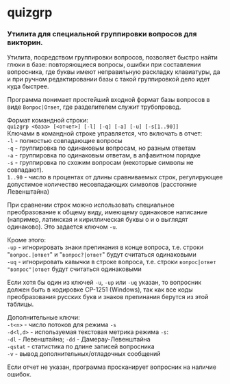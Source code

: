 # quizgrp
### Утилита для специальной группировки вопросов для викторин.
Утилита, посредством группировки вопросов, позволяет быстро найти глюки в базе: повторяющиеся вопросы,
ошибки при составлении вопросника, где буквы имеют неправильную раскладку клавиатуры, да и при 
ручном редактировании базы с такой группировкой дело идет куда быстрее.

Программа понимает простейший входной формат базы вопросов в виде `Вопрос|Ответ`, где разделителем служит
трубопровод.

Формат командной строки:<br>
`quizgrp <база> [<отчет>] [-l] [-q] [-a] [-u] [-s[1..90]]`<br>
Ключами в командной строке управляется, что включать в отчет:<br>
  `-l`	- полностью совпадающие вопросы<br>
  `-q`  - группировка по одинаковым вопросам, но разным ответам<br>
  `-a`	- группировка по одинаковым ответам, в алфавитном порядке<br>
  `-s`	- группировка по схожим вопросам (некоторые символы не совпадают).<br>
		  `1..90` - число в процентах от длины сравниваемых строк, регулирующее
		  допустимое количество несовпадающих символов (расстояние Левенштайна)

При сравнении строк можно использовать специальное преобразование к общему виду, имеющему одинаковое
написание (например, латинская и кириллическая буквы o и o выглядят одинаково). Это задается ключом `-u`.

Кроме этого:<br>
  `-up`	- игнорировать знаки препинания в конце вопроса, т.е. строки "`вопрос.|ответ`" и "`вопрос?|ответ`"
		  будут считаться одинаковыми<br>
  `-uq`	- игнорировать кавычки в строке вопроса, т.е. строки `вопрос|ответ` `"вопрос"|ответ` будут
		  считаться одинаковыми

  Если хотя бы один из ключей `-u`, `-up` или `-uq` указан, то вопросник должен быть в кодировке CP-1251 (Windows), так
как все коды преобразования русских букв и знаков препинания берутся из этой таблицы.

Дополнительные ключи:<br>
  `-t<n>` - число потоков для режима `-s`<br>
  `-d<l,d>` - используемая текстовая метрика режима `-s`:<br>
	`-dl`	- Левенштайна;	`-dd`	- Дамерау-Левенштайна<br>
  `-qstat` - статистика по длине записей вопросника<br>
  `-v`	- вывод дополнительных/отладочных сообщений

Если отчет не указан, программа просканирует вопросник на наличие ошибок.
